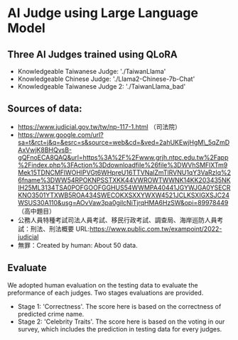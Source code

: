 # AI Judge using Large Language Model

## Three AI Judges trained using QLoRA
- Knowledgeable Taiwanese Judge: './TaiwanLlama'
- Knowledgeable Chinese   Judge: './Llama2-Chinese-7b-Chat'
- Knowledgeable Taiwanese Judge 2: './TaiwanLlama_bad'


## Sources of data:
- https://www.judicial.gov.tw/tw/np-117-1.html （司法院）
- https://www.google.com/url?sa=t&rct=j&q=&esrc=s&source=web&cd=&ved=2ahUKEwjHgM\_5qZmDAxVwjK8BHQvsB-gQFnoECA8QAQ&url=https%3A%2F%2Fwww.grjh.ntpc.edu.tw%2Fapp%2Findex.php%3FAction%3Ddownloadfile%26file%3DWVhSMFlXTm9Mek15TDNCMFlWOHlPVGt6WHpreU16TTVNalZmTlRVNU1qY3VaRzlq%26fname%3DWW54RPOKNPSSTXKK44VWROWTWWNK14KK203435NKIH25ML3134TSA0POFGOOFGGHUS54WWMPA40441JGYWJGA0YSECRKNO3501YTXWB5ROA434SWECOKXSXXYWXW4521JCLKSXIGXSJC24WSUS30A110&usg=AOvVaw3pa0gilcNiTjrqHMA6HzSW&opi=89978449 （高中題目）
- 公務人員特種考試司法人員考試、移民行政考試、調查局、海岸巡防人員考試：刑法、刑法概要
URL:https://www.public.com.tw/exampoint/2022-judicial
- 無罪：Created by human: About 50 data.

## Evaluate
We adopted human evaluation on the testing data to evaluate the preformance of each judges. Two stages evaluations are provided.
- Stage 1: 'Correctness'. The score here is based on the correctness of predicted crime name.
- Stage 2: 'Celebrity Traits'. The score here is based on the voting in our survey, which includes the prediction in testing data for every judges.

